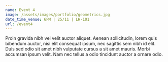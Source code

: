 ```yaml
---
name: Event 4
image: /assets/images/portfolio/geometrics.jpg
date_time_venue: 6PM | 25/11 | LH-101
url: /event4
---
```

Proin gravida nibh vel velit auctor aliquet. Aenean sollicitudin, lorem quis bibendum auctor, nisi elit consequat ipsum, nec sagittis sem nibh id elit. Duis sed odio sit amet nibh vulputate cursus a sit amet mauris. Morbi accumsan ipsum velit. Nam nec tellus a odio tincidunt auctor a ornare odio.

